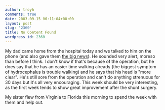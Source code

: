 ```yaml
---
author: troyh
comments: true
date: 2003-09-15 06:11:04+00:00
layout: post
slug: '2360'
title: No Content Found
wordpress_id: 2360
---
```


My dad came home from the hospital today and we talked to him on the phone (and also gave them [the big news](/archives/2003/09/001696.php#001696)). He sounded very alert, moreso than before I think. I don't know if that's because of the operation, but he does say that he has an easier time walking already (the biggest symptom of hydrocephalus is trouble walking) and he says that his head is "more clear". He's still sore from the operation and can't do anything strenuous for 30 days but it's all very encouraging. This week should be very interesting, as the first week tends to show great improvement after the shunt surgery.

My sister flew from Virginia to Florida this morning to spend the week with them and help out.
